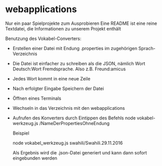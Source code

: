 # webapplications
Nur ein paar Spielprojekte zum Ausprobieren
Eine README ist eine reine Textdatei, die Informationen zu unserem Projekt enthält


Benutzung des Vokabel-Converters:


- Erstellen einer Datei mit Endung .properties im zugehörigen Sprach-Verzeichnis
- Die Datei ist einfacher zu schreiben als die JSON, nämlich Wort Deutsch:Wort Fremdsprache. Also z.B. Freund:amicus
- Jedes Wort kommt in eine neue Zeile
- Nach erfolgter Eingabe Speichern der Datei
- Öffnen eines Terminals
- Wechseln in das Verzeichnis mit den webapplications
- Aufrufen des Konverters durch Eintippen des Befehls
  node vokabel-werkzeug.js <sprache>/NameDerPropertiesOhneEndung

  Beispiel

  node vokabel_werkzeug.js swahili/Swahili.29.11.2016

  Als Ergebnis wird die .json-Datei generiert und kann dann sofort eingebunden werden
